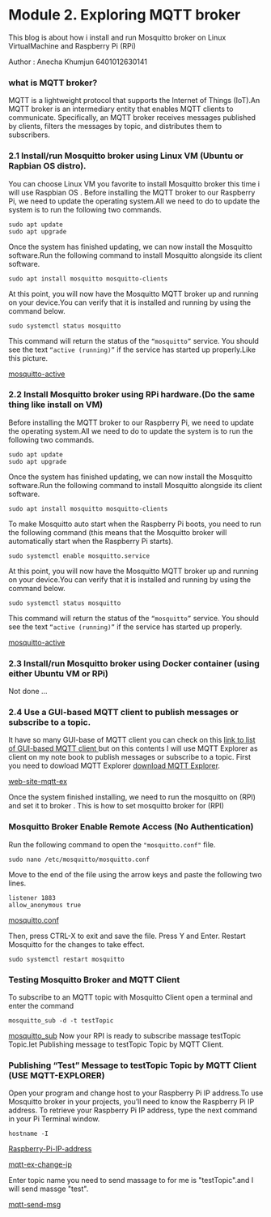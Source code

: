 # Module 2. Exploring MQTT broker
This blog is about how i install and run Mosquitto broker on Linux VirtualMachine and Raspberry Pi (RPi) 

Author : Anecha Khumjun 6401012630141

### what is MQTT broker?
MQTT is a lightweight protocol that supports the Internet of Things (IoT).An MQTT broker is an intermediary entity that enables MQTT clients to communicate. Specifically, an MQTT broker receives messages published by clients, filters the messages by topic, and distributes them to subscribers.

### 2.1 Install/run Mosquitto broker using Linux VM (Ubuntu or Rapbian OS distro).
You can choose Linux VM you favorite to install Mosquitto broker this time i will use Raspbian OS . Before installing the MQTT broker to our Raspberry Pi, we need to update the operating system.All we need to do to update the system is to run the following two commands.
```console
sudo apt update
sudo apt upgrade 
```
Once the system has finished updating, we can now install the Mosquitto software.Run the following command to install Mosquitto alongside its client software.
```console
sudo apt install mosquitto mosquitto-clients
```
At this point, you will now have the Mosquitto MQTT broker up and running on your device.You can verify that it is installed and running by using the command below.
```console
sudo systemctl status mosquitto
```
This command will return the status of the ``` “mosquitto” ``` service.
You should see the text ``` “active (running)” ``` if the service has started up properly.Like this picture.

[mosquitto-active]()

### 2.2 Install Mosquitto broker using RPi hardware.(Do the same thing like install on VM)
Before installing the MQTT broker to our Raspberry Pi, we need to update the operating system.All we need to do to update the system is to run the following two commands.
```console
sudo apt update
sudo apt upgrade 
```
Once the system has finished updating, we can now install the Mosquitto software.Run the following command to install Mosquitto alongside its client software.
```console
sudo apt install mosquitto mosquitto-clients
```
To make Mosquitto auto start when the Raspberry Pi boots, you need to run the following command (this means that the Mosquitto broker will automatically start when the Raspberry Pi starts).
```console
sudo systemctl enable mosquitto.service
```
At this point, you will now have the Mosquitto MQTT broker up and running on your device.You can verify that it is installed and running by using the command below.
```console
sudo systemctl status mosquitto
```
This command will return the status of the ``` “mosquitto” ``` service.
You should see the text ``` “active (running)” ``` if the service has started up properly.

[mosquitto-active]()

### 2.3 Install/run Mosquitto broker using Docker container (using either Ubuntu VM or RPi)

Not done ...

### 2.4 Use a GUI-based MQTT client to publish messages or subscribe to a topic.
It have so many GUI-base of MQTT client you can check on this [link to list of GUI-based MQTT client ](https://www.hivemq.com/blog/seven-best-mqtt-client-tools/) but on this contents I will use MQTT Explorer as client on my note book to publish messages or subscribe to a topic. 
First you need to dowload MQTT Explorer [download MQTT Explorer](http://mqtt-explorer.com/).

[web-site-mqtt-ex]()

Once the system finished installing, we need to run the mosquitto on (RPI) and set it to broker . This is how to set mosquitto broker for (RPI)
### Mosquitto Broker Enable Remote Access (No Authentication)
Run the following command to open the ```"mosquitto.conf"``` file.
```console
sudo nano /etc/mosquitto/mosquitto.conf
```
Move to the end of the file using the arrow keys and paste the following two lines.
```console
listener 1883
allow_anonymous true
```
[mosquitto.conf]()

Then, press CTRL-X to exit and save the file. Press Y and Enter.
Restart Mosquitto for the changes to take effect.
```console
sudo systemctl restart mosquitto
```

### Testing Mosquitto Broker and MQTT Client
To subscribe to an MQTT topic with Mosquitto Client open a terminal and enter the command
```console
mosquitto_sub -d -t testTopic
```
[mosquitto_sub]()
Now your RPI is ready to subscribe massage testTopic Topic.let Publishing message to testTopic Topic by MQTT Client.

### Publishing “Test” Message to testTopic Topic by MQTT Client (USE MQTT-EXPLORER)
Open your program and change host to your Raspberry Pi IP address.To use Mosquitto broker in your projects, you’ll need to know the Raspberry Pi IP address. To retrieve your Raspberry Pi IP address, type the next command in your Pi Terminal window.
```console
hostname -I
```
[Raspberry-Pi-IP-address]()

[mqtt-ex-change-ip]()

Enter topic name you need to send massage to for me is "testTopic".and I will send massge "test".

[mqtt-send-msg]()

[]()







